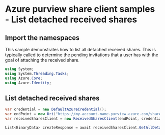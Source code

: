 # Azure purview share client samples - List detached received shares

## Import the namespaces

This sample demonstrates how to list all detached received shares. This is typically called to determine the pending invitations that a user has with the goal of attaching the received share.

```C# Snippet:ReceivedSharesClientSample_ImportNamespaces
using System;
using System.Threading.Tasks;
using Azure.Core;
using Azure.Identity;
```

## List detached received shares

```C# Snippet:ReceivedSharesClientSample_ListDetachedReceivedShares
var credential = new DefaultAzureCredential();
var endPoint = new Uri("https://my-account-name.purview.azure.com/share");
var receivedSharesClient = new ReceivedSharesClient(endPoint, credential);

List<BinaryData> createResponse = await receivedSharesClient.GetAllDetachedReceivedSharesAsync(null, null, new()).ToEnumerableAsync();
```
